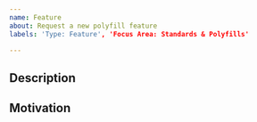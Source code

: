 ```yaml
---
name: Feature
about: Request a new polyfill feature
labels: 'Type: Feature', 'Focus Area: Standards & Polyfills'

---
```


## Description
<!--
  Please provide a clear and concise explanation of the new feature you would
  like to be supported.

  Example: Add support for CSS Shadow Parts
-->

## Motivation
<!--
  Please provide a concrete explanation of the use-cases that this feature
  will help you achieve.

  Example: I would like the users of my date-picker custom element to have
  full control over the style of the calendar in all browsers.
-->
